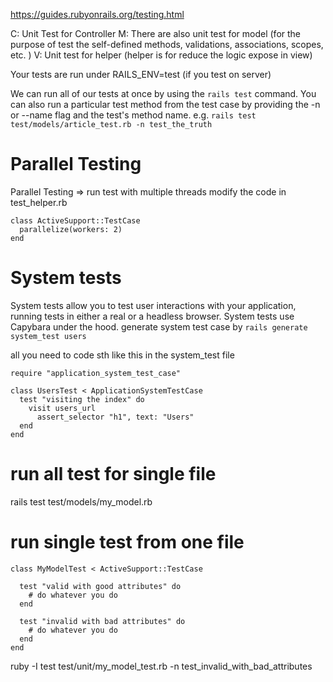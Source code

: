 https://guides.rubyonrails.org/testing.html


C: Unit Test for Controller 
M: There are also unit test for model (for the purpose of test the self-defined methods, validations, associations, scopes, etc. )
V: Unit test for helper (helper is for reduce the logic expose in view)

Your tests are run under RAILS_ENV=test (if you test on server)

We can run all of our tests at once by using the `rails test` command.
You can also run a particular test method from the test case by providing the -n or --name flag and the test's method name.
e.g. `rails test test/models/article_test.rb -n test_the_truth`


# Parallel Testing
Parallel Testing => run test with multiple threads
modify the code in test_helper.rb
```
class ActiveSupport::TestCase
  parallelize(workers: 2)
end
```

# System tests
System tests allow you to test user interactions with your application, running tests in either a real or a headless browser. System tests use Capybara under the hood.
generate system test case by `rails generate system_test users`
 
all you need to code sth like this in the system_test file
```
require "application_system_test_case"

class UsersTest < ApplicationSystemTestCase
  test "visiting the index" do
    visit users_url
      assert_selector "h1", text: "Users"
  end
end
```


# run all test for single file
rails test test/models/my_model.rb

# run single test from one file 
```
class MyModelTest < ActiveSupport::TestCase

  test "valid with good attributes" do
    # do whatever you do
  end

  test "invalid with bad attributes" do
    # do whatever you do
  end
end
```
ruby -I test test/unit/my_model_test.rb -n test_invalid_with_bad_attributes





















